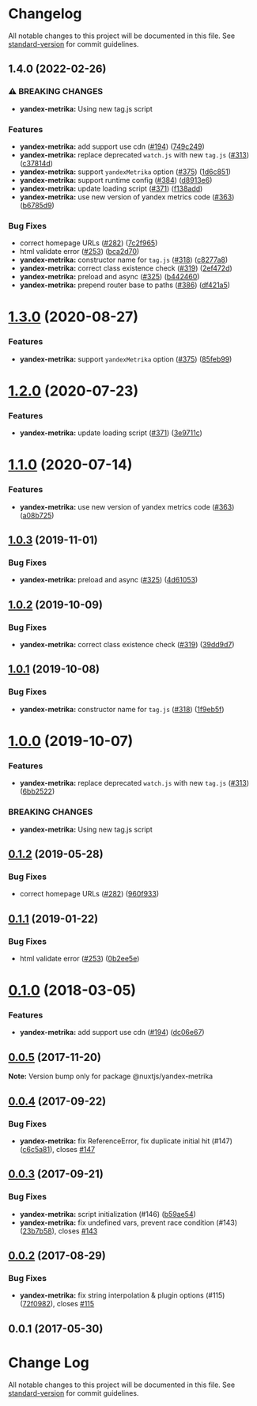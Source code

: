# Changelog

All notable changes to this project will be documented in this file. See [standard-version](https://github.com/conventional-changelog/standard-version) for commit guidelines.

## 1.4.0 (2022-02-26)


### ⚠ BREAKING CHANGES

* **yandex-metrika:** Using new tag.js script

### Features

* **yandex-metrika:** add support use cdn ([#194](https://github.com/nuxt/modules/issues/194)) ([749c249](https://github.com/nuxt/modules/commit/749c249f927fc97e0d6e79c2d0409f0dd255b45e))
* **yandex-metrika:** replace deprecated `watch.js` with new `tag.js` ([#313](https://github.com/nuxt/modules/issues/313)) ([c37814d](https://github.com/nuxt/modules/commit/c37814df45509c813199f22052022b2d1d63fe7e))
* **yandex-metrika:** support `yandexMetrika` option ([#375](https://github.com/nuxt/modules/issues/375)) ([1d6c851](https://github.com/nuxt/modules/commit/1d6c8516fb3dd6643b340928c1e63ef6fb35dffb))
* **yandex-metrika:** support runtime config ([#384](https://github.com/nuxt/modules/issues/384)) ([d8913e6](https://github.com/nuxt/modules/commit/d8913e6e873a59807761be690a722ea0d6e34a9d))
* **yandex-metrika:** update loading script ([#371](https://github.com/nuxt/modules/issues/371)) ([f138add](https://github.com/nuxt/modules/commit/f138add7e81aa69571a93f4bd217a46d79d31ffc))
* **yandex-metrika:** use new version of yandex metrics code ([#363](https://github.com/nuxt/modules/issues/363)) ([b6785d9](https://github.com/nuxt/modules/commit/b6785d95cb5ca4f1b57d896022fb6474a5bbb6d9))


### Bug Fixes

* correct homepage URLs ([#282](https://github.com/nuxt/modules/issues/282)) ([7c2f965](https://github.com/nuxt/modules/commit/7c2f9659ba283ab01a74362701482cabadb6a5c9))
* html validate error ([#253](https://github.com/nuxt/modules/issues/253)) ([bca2d70](https://github.com/nuxt/modules/commit/bca2d70635dd87f9fffa0c9074538ecf31701ce8))
* **yandex-metrika:** constructor name for `tag.js` ([#318](https://github.com/nuxt/modules/issues/318)) ([c8277a8](https://github.com/nuxt/modules/commit/c8277a8cb3251cec975ea93b2d328d2eeef21f9e))
* **yandex-metrika:** correct class existence check ([#319](https://github.com/nuxt/modules/issues/319)) ([2ef472d](https://github.com/nuxt/modules/commit/2ef472db3a662289104cb5a18e7e610b4e300509))
* **yandex-metrika:** preload and async ([#325](https://github.com/nuxt/modules/issues/325)) ([b442460](https://github.com/nuxt/modules/commit/b442460e59eb4004a560766cb7bb472924ae260c))
* **yandex-metrika:** prepend router base to paths ([#386](https://github.com/nuxt/modules/issues/386)) ([df421a5](https://github.com/nuxt/modules/commit/df421a5e3b0795a13b27865c3725d9248408eb8f))

# [1.3.0](https://github.com/nuxt/modules/compare/@nuxtjs/yandex-metrika@1.2.0...@nuxtjs/yandex-metrika@1.3.0) (2020-08-27)


### Features

* **yandex-metrika:** support `yandexMetrika` option ([#375](https://github.com/nuxt/modules/issues/375)) ([85feb99](https://github.com/nuxt/modules/commit/85feb990ef190655a1cc5823f89e6a228f5b0133))





# [1.2.0](https://github.com/nuxt/modules/compare/@nuxtjs/yandex-metrika@1.1.0...@nuxtjs/yandex-metrika@1.2.0) (2020-07-23)


### Features

* **yandex-metrika:** update loading script ([#371](https://github.com/nuxt/modules/issues/371)) ([3e9711c](https://github.com/nuxt/modules/commit/3e9711c61cf1be2a4c6c75c35c3838c721764626))





# [1.1.0](https://github.com/nuxt/modules/compare/@nuxtjs/yandex-metrika@1.0.3...@nuxtjs/yandex-metrika@1.1.0) (2020-07-14)


### Features

* **yandex-metrika:** use new version of yandex metrics code ([#363](https://github.com/nuxt/modules/issues/363)) ([a08b725](https://github.com/nuxt/modules/commit/a08b72518ca79c1ee346d902ad204437e3f03534))





## [1.0.3](https://github.com/nuxt/modules/compare/@nuxtjs/yandex-metrika@1.0.2...@nuxtjs/yandex-metrika@1.0.3) (2019-11-01)


### Bug Fixes

* **yandex-metrika:** preload and async ([#325](https://github.com/nuxt/modules/issues/325)) ([4d61053](https://github.com/nuxt/modules/commit/4d61053))





## [1.0.2](https://github.com/nuxt/modules/compare/@nuxtjs/yandex-metrika@1.0.1...@nuxtjs/yandex-metrika@1.0.2) (2019-10-09)


### Bug Fixes

* **yandex-metrika:** correct class existence check ([#319](https://github.com/nuxt/modules/issues/319)) ([39dd9d7](https://github.com/nuxt/modules/commit/39dd9d7))





## [1.0.1](https://github.com/nuxt/modules/compare/@nuxtjs/yandex-metrika@1.0.0...@nuxtjs/yandex-metrika@1.0.1) (2019-10-08)


### Bug Fixes

* **yandex-metrika:** constructor name for `tag.js` ([#318](https://github.com/nuxt/modules/issues/318)) ([1f9eb5f](https://github.com/nuxt/modules/commit/1f9eb5f))





# [1.0.0](https://github.com/nuxt/modules/compare/@nuxtjs/yandex-metrika@0.1.2...@nuxtjs/yandex-metrika@1.0.0) (2019-10-07)


### Features

* **yandex-metrika:** replace deprecated `watch.js` with new `tag.js` ([#313](https://github.com/nuxt/modules/issues/313)) ([6bb2522](https://github.com/nuxt/modules/commit/6bb2522))


### BREAKING CHANGES

* **yandex-metrika:** Using new tag.js script





## [0.1.2](https://github.com/nuxt/modules/compare/@nuxtjs/yandex-metrika@0.1.1...@nuxtjs/yandex-metrika@0.1.2) (2019-05-28)


### Bug Fixes

* correct homepage URLs ([#282](https://github.com/nuxt/modules/issues/282)) ([960f933](https://github.com/nuxt/modules/commit/960f933))





## [0.1.1](https://github.com/nuxt/modules/compare/@nuxtjs/yandex-metrika@0.1.0...@nuxtjs/yandex-metrika@0.1.1) (2019-01-22)


### Bug Fixes

* html validate error ([#253](https://github.com/nuxt/modules/issues/253)) ([0b2ee5e](https://github.com/nuxt/modules/commit/0b2ee5e))





<a name="0.1.0"></a>
# [0.1.0](https://github.com/nuxt/modules/compare/@nuxtjs/yandex-metrika@0.0.5...@nuxtjs/yandex-metrika@0.1.0) (2018-03-05)


### Features

* **yandex-metrika:** add support use cdn ([#194](https://github.com/nuxt/modules/issues/194)) ([dc06e67](https://github.com/nuxt/modules/commit/dc06e67))




<a name="0.0.5"></a>
## [0.0.5](https://github.com/nuxt/modules/compare/@nuxtjs/yandex-metrika@0.0.4...@nuxtjs/yandex-metrika@0.0.5) (2017-11-20)




**Note:** Version bump only for package @nuxtjs/yandex-metrika

<a name="0.0.4"></a>
## [0.0.4](https://github.com/nuxt/modules/compare/@nuxtjs/yandex-metrika@0.0.3...@nuxtjs/yandex-metrika@0.0.4) (2017-09-22)


### Bug Fixes

* **yandex-metrika:** fix ReferenceError, fix duplicate initial hit (#147) ([c6c5a81](https://github.com/nuxt/modules/commit/c6c5a81)), closes [#147](https://github.com/nuxt/modules/issues/147)




<a name="0.0.3"></a>
## [0.0.3](https://github.com/nuxt/modules/compare/@nuxtjs/yandex-metrika@0.0.2...@nuxtjs/yandex-metrika@0.0.3) (2017-09-21)


### Bug Fixes

* **yandex-metrika:**  script initialization (#146) ([b59ae54](https://github.com/nuxt/modules/commit/b59ae54))
* **yandex-metrika:** fix undefined vars, prevent race condition (#143) ([23b7b58](https://github.com/nuxt/modules/commit/23b7b58)), closes [#143](https://github.com/nuxt/modules/issues/143)




<a name="0.0.2"></a>
## [0.0.2](https://github.com/nuxt/modules/compare/@nuxtjs/yandex-metrika@0.0.1...@nuxtjs/yandex-metrika@0.0.2) (2017-08-29)


### Bug Fixes

* **yandex-metrika:** fix string interpolation & plugin options (#115) ([72f0982](https://github.com/nuxt/modules/commit/72f0982)), closes [#115](https://github.com/nuxt/modules/issues/115)




<a name="0.0.1"></a>
## 0.0.1 (2017-05-30)




# Change Log

All notable changes to this project will be documented in this file.
See [standard-version](https://github.com/conventional-changelog/standard-version) for commit guidelines.
